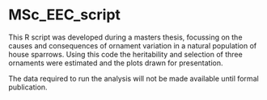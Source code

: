 # MSc_EEC_script

This R script was developed during a masters thesis, focussing on the causes and consequences of ornament variation in a natural population of house sparrows. Using this code the heritability and selection of three ornaments were estimated and the plots drawn for presentation. 

The data required to run the analysis will not be made available until formal publication. 
